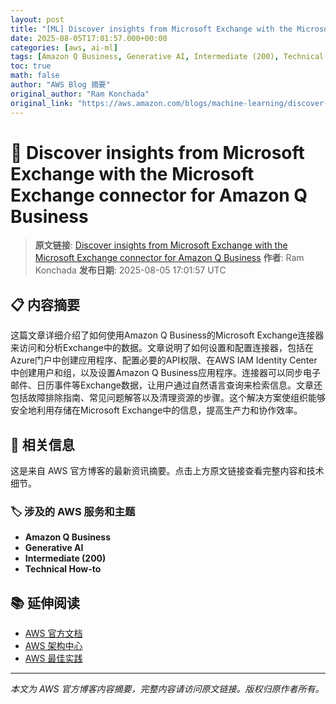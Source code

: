 ```yaml
---
layout: post
title: "[ML] Discover insights from Microsoft Exchange with the Microsoft Exchange connector for Amazon Q Business"
date: 2025-08-05T17:01:57.000+00:00
categories: [aws, ai-ml]
tags: [Amazon Q Business, Generative AI, Intermediate (200), Technical How-to]
toc: true
math: false
author: "AWS Blog 摘要"
original_author: "Ram Konchada"
original_link: "https://aws.amazon.com/blogs/machine-learning/discover-insights-from-microsoft-exchange-with-the-microsoft-exchange-connector-for-amazon-q-business/"
---
```


# 🤖 Discover insights from Microsoft Exchange with the Microsoft Exchange connector for Amazon Q Business

> **原文链接**: [Discover insights from Microsoft Exchange with the Microsoft Exchange connector for Amazon Q Business](https://aws.amazon.com/blogs/machine-learning/discover-insights-from-microsoft-exchange-with-the-microsoft-exchange-connector-for-amazon-q-business/)
> **作者**: Ram Konchada
> **发布日期**: 2025-08-05 17:01:57 UTC

## 📋 内容摘要

这篇文章详细介绍了如何使用Amazon Q Business的Microsoft Exchange连接器来访问和分析Exchange中的数据。文章说明了如何设置和配置连接器，包括在Azure门户中创建应用程序、配置必要的API权限、在AWS IAM Identity Center中创建用户和组，以及设置Amazon Q Business应用程序。连接器可以同步电子邮件、日历事件等Exchange数据，让用户通过自然语言查询来检索信息。文章还包括故障排除指南、常见问题解答以及清理资源的步骤。这个解决方案使组织能够安全地利用存储在Microsoft Exchange中的信息，提高生产力和协作效率。

## 🔗 相关信息

这是来自 AWS 官方博客的最新资讯摘要。点击上方原文链接查看完整内容和技术细节。

### 🏷️ 涉及的 AWS 服务和主题

- **Amazon Q Business**
- **Generative AI**
- **Intermediate (200)**
- **Technical How-to**

## 📚 延伸阅读

- [AWS 官方文档](https://docs.aws.amazon.com/)
- [AWS 架构中心](https://aws.amazon.com/architecture/)
- [AWS 最佳实践](https://aws.amazon.com/architecture/well-architected/)

---

*本文为 AWS 官方博客内容摘要，完整内容请访问原文链接。版权归原作者所有。*